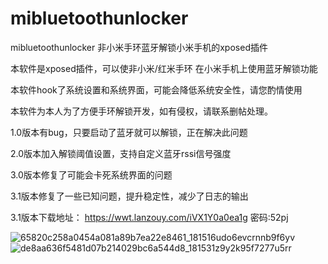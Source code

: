 # mibluetoothunlocker
mibluetoothunlocker 非小米手环蓝牙解锁小米手机的xposed插件

本软件是xposed插件，可以使非小米/红米手环 在小米手机上使用蓝牙解锁功能

本软件hook了系统设置和系统界面，可能会降低系统安全性，请您酌情使用

本软件为本人为了方便手环解锁开发，如有侵权，请联系删帖处理。

1.0版本有bug，只要启动了蓝牙就可以解锁，正在解决此问题

2.0版本加入解锁阈值设置，支持自定义蓝牙rssi信号强度

3.0版本修复了可能会卡死系统界面的问题

3.1版本修复了一些已知问题，提升稳定性，减少了日志的输出

3.1版本下载地址：
https://wwt.lanzouy.com/iVX1Y0a0ea1g
密码:52pj


![65820c258a0454a081a89b7ea22e8461_181516udo6evcrnnb9f6yv](https://user-images.githubusercontent.com/18580281/185857153-0929028b-57c5-44e3-803e-65f3e0431d8e.jpg)
![de8aa636f5481d07b214029bc6a544d8_181531z9y2k95f7277u5rr](https://user-images.githubusercontent.com/18580281/185857188-4a0d63d9-d098-4050-8682-406bc18d0fd5.jpg)
